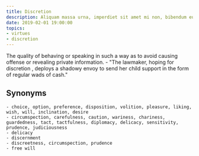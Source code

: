 ```yaml
---
title: Discretion
description: Aliquam massa urna, imperdiet sit amet mi non, bibendum euismod est.
date: 2019-02-01 19:00:00
topics: 
- virtues
- discretion
---
```


The quality of behaving or speaking in such a way as to avoid causing offense or revealing private information.
	- "The lawmaker, hoping for discretion , deploys a shadowy envoy to send her child support in the form of regular wads of cash."

## Synonyms
	- choice, option, preference, disposition, volition, pleasure, liking, wish, will, inclination, desire
	- circumspection, carefulness, caution, wariness, chariness, guardedness, tact, tactfulness, diplomacy, delicacy, sensitivity, prudence, judiciousness
	- delicacy
	- discernment
	- discreetness, circumspection, prudence
	- free will

